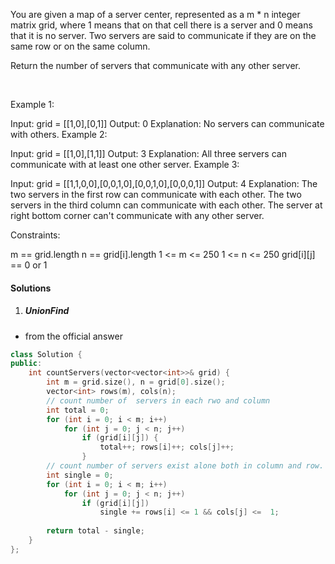 You are given a map of a server center, represented as a m * n integer matrix grid, where 1 means that on that cell there is a server and 0 means that it is no server. Two servers are said to communicate if they are on the same row or on the same column.

Return the number of servers that communicate with any other server.

 

Example 1:



Input: grid = [[1,0],[0,1]]
Output: 0
Explanation: No servers can communicate with others.
Example 2:



Input: grid = [[1,0],[1,1]]
Output: 3
Explanation: All three servers can communicate with at least one other server.
Example 3:



Input: grid = [[1,1,0,0],[0,0,1,0],[0,0,1,0],[0,0,0,1]]
Output: 4
Explanation: The two servers in the first row can communicate with each other. The two servers in the third column can communicate with each other. The server at right bottom corner can't communicate with any other server.
 

Constraints:

m == grid.length
n == grid[i].length
1 <= m <= 250
1 <= n <= 250
grid[i][j] == 0 or 1

#### Solutions

1. ##### UnionFind

- from the official answer

```cpp
class Solution {
public:
    int countServers(vector<vector<int>>& grid) {
        int m = grid.size(), n = grid[0].size();
        vector<int> rows(m), cols(n);
        // count number of  servers in each rwo and column
        int total = 0;
        for (int i = 0; i < m; i++)
            for (int j = 0; j < n; j++)
                if (grid[i][j]) {
                    total++; rows[i]++; cols[j]++;
                }
        // count number of servers exist alone both in column and row.
        int single = 0;
        for (int i = 0; i < m; i++)
            for (int j = 0; j < n; j++)
                if (grid[i][j])
                    single += rows[i] <= 1 && cols[j] <=  1;
    
        return total - single;
    }
};
```